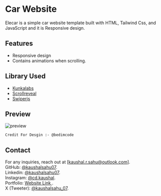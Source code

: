 # Car Website
Elecar is a simple car website template built with HTML, Tailwind Css, and JavaScript and it is Responsive design.

## Features

- Responsive design
- Contains animations when scrolling.

## Library Used

- [Kunkalabs](https://www.kunkalabs.com/mixitup/)
- [Scrollreveal](https://scrollrevealjs.org/)
- [Swiperjs](https://swiperjs.com/)


## Preview
![preview](https://github.com/kaushalsahu07/elecar/assets/131914333/3d96049c-af97-4bf5-9944-037bf747bc80)

``
Credit For Desgin :- @bedimcode
``
## Contact
For any inquiries, reach out at [kaushal.r.sahu@outlook.com].<br>
GitHub: [@kaushalsahu07](https://github.com/kaushalsahu07).<br>
Linkedin: [@kaushalsahu07](www.linkedin.com/in/kaushalsahu07).<br>
Instagram: [@cd.kaushal](https://www.instagram.com/cd.kaushal?igsh=cTVram1ia3Vvamxz).<br>
Portfolio: [Website Link ](https://kaushalsahu07.github.io/portfolio/).<br>
X (Tweeter): [@kaushalsahu_07](https://x.com/kaushalsahu_07?t=7nk-jApWrJkgW6YwklJZWQ&s=09).<br>
